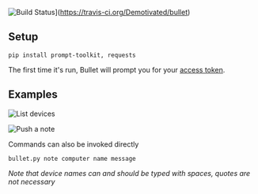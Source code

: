 ![Build Status](https://travis-ci.org/Demotivated/bullet.svg?branch=master)](https://travis-ci.org/Demotivated/bullet)

## Setup

```
pip install prompt-toolkit, requests
```

The first time it's run, Bullet will prompt you for your [access token](https://www.pushbullet.com/#settings/account). 

## Examples

![List devices](https://i.imgur.com/3ftBgnv.gif)

![Push a note](https://i.imgur.com/ByHeg62.gif)

Commands can also be invoked directly

```
bullet.py note computer name message
```

_Note that device names can and should be typed with spaces, quotes are not necessary_

